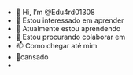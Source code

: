 - 👋 Hi, I’m @Edu4rd01308
- 👀 Estou interessado em aprender
- 🌱 Atualmente estou aprendendo
- 💞️ Estou procurando colaborar em
- 📫 Como chegar até mim
- 🫠cansado
- 
<!---
Edu4rd01308/Edu4rd01308 is a ✨ special ✨ repository because its `README.md` (this file) appears on your GitHub profile.
You can click the Preview link to take a look at your changes.
--->
